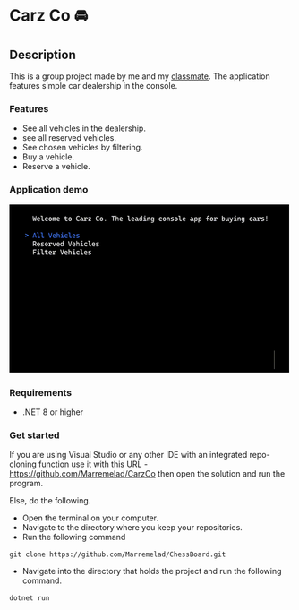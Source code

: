 # Carz Co 🚘

## Description
This is a group project made by me and my [classmate](https://github.com/Anton-Dahlstrom). The application features simple car dealership in the console.

### Features
* See all vehicles in the dealership.
* see all reserved vehicles.
* See chosen vehicles by filtering.
* Buy a vehicle.
* Reserve a vehicle.

### Application demo
<img src="https://github.com/Marremelad/AssetsAndImages/raw/main/CarzCoScreenRecording.gif" height="300" width="500" alt="Application Demo">

### Requirements
* .NET 8 or higher

### Get started
If you are using Visual Studio or any other IDE with an integrated repo-cloning function use it with this URL - https://github.com/Marremelad/CarzCo
then open the solution and run the program.

Else, do the following.
* Open the terminal on your computer.
* Navigate to the directory where you keep your repositories.
* Run the following command
```console
git clone https://github.com/Marremelad/ChessBoard.git        
```
* Navigate into the directory that holds the project and run the following command.
```console
dotnet run
```
